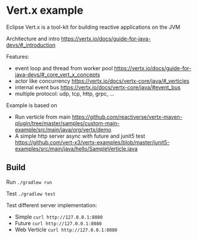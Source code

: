 # Vert.x example

Eclipse Vert.x is a tool-kit for building reactive applications on the JVM

Architecture and intro <https://vertx.io/docs/guide-for-java-devs/#_introduction>

Features:

- event loop and thread from worker pool <https://vertx.io/docs/guide-for-java-devs/#_core_vert_x_concepts>
- actor like concurrency <https://vertx.io/docs/vertx-core/java/#_verticles>
- internal event bus <https://vertx.io/docs/vertx-core/java/#event_bus>
- multiple protocol: udp, tcp, http, grpc, ...

Example is based on

- Run verticle from main <https://github.com/reactiverse/vertx-maven-plugin/tree/master/samples/custom-main-example/src/main/java/org/vertx/demo>
- A simple http server async with future and junit5 test <https://github.com/vert-x3/vertx-examples/blob/master/junit5-examples/src/main/java/hello/SampleVerticle.java>

## Build

Run `./gradlew run`

Test `./gradlew test`

Test different server implementation:

- Simple `curl http://127.0.0.1:8080`
- Future `curl http://127.0.0.1:8080`
- Web Verticle `curl http://127.0.0.1:8080`

